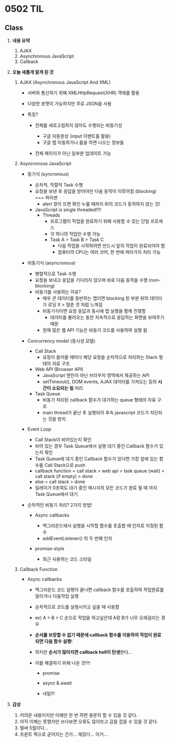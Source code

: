 # 0502 TIL

## Class

 1. **내용 요약**

    1. AJAX
    2. Asynchronous JavaScript
    3. Callback
    
 2. **오늘 새롭게 알게 된 것**

    

    1.  AJAX (Asynchronous JavaScript And XML)

         * 서버와 통신하기 위해 XMLHttpRequest(XHR) 객체를 활용
    
         * 다양한 포맷이 가능하지만 주로 JSON을 사용
    
         * 특징?
    
           * 전체를 새로고침하지 않아도 수행되는 비동기성
    
             * 구글 자동완성 (input 이벤트를 활용)
             * 구글 맵 이동하거나 줌을 하면 나오는 정보들
    
           * 전체 페이지가 아닌 일부분 업데이트 가능
    
             
    
    2. Asyncronous JavaScript
    
         
    
         * 동기식 (syncronous)
           * 순차적, 직렬적 Task 수행
           * 요청을 보낸 후 응답을 받아야만 다음 동작이 이루어짐 (blocking) === 파이썬
             * alert 창이 뜨면 확인 누를 때까지 뒤의 코드가 동작하지 않는 것!
           * JavaScript is single threaded!!!!
             * Threads
               * 프로그램이 작업을 완료하기 위해 사용할 수 있는 단일 프로세스
               * 각 하나의 작업만 수행 가능
               * Task A > Task B > Task C
                 * 다음 작업을 시작하려면 반드시 앞의 작업이 완료되어야 함
                 * 컴퓨터의 CPU는 여러 코어, 한 번에 여러가지 처리 가능
         * 비동기식 (asyncronous)
           * 병렬적으로 Task 수행
           * 요청을 보내고 응답을 기다리지 않으며 바로 다음 동작을 수행 (non-blocking)
           * 비동기를 사용하는 이유?
             * 매우 큰 데이터를 동반하는 앱이면  blocking 된 부분 뒤의 데이터가 로딩 X  > 멈춘 것 처럼 느껴짐
             * 비동기식이면 요청 응답과 동시에 앱 실행을 함께 진행함
               * 데이터를 불러오는 동안 지속적으로 응답하는 화면을 보여주기 때문
             * 현재 많은 웹 API 기능은 비동기 코드를 사용하여 실행 됨
         * Concurrency model (동시성 모델)
           * Call Stack
             * 요청이 들어올 때마다 해당 요청을 순차적으로 처리하는 Stack 형태의 자료 구조
           * Web API (Browser API)
             * JavaScript 엔진이 아닌 브라우저 영역에서 제공하는 API
             * setTimeout(), DOM events, AJAX 데이터를 가져오는 등의 **시간이 소요되는 일** 처리
           * Task Queue
             * 비동기 처리된 callback 함수가 대기하는 queue 형태의 자료 구조
             * main thread가 끝난 후 실행되어 후속 javascript 코드가 차단되는 것을 방지
         * Event Loop
           * Call Stack이 비어있는지 확인
           * 비어 있는 경우 Task Queue에서 실행 대기 중인 Callback 함수가 있는지 확인
           * Task Queue에 대기 중인 Callback 함수가 있다면 가장 앞에 있는 함수를 Call Stack으로 push
           * callback function = call stack > web api > task queue (wait) > call stack (if empty) > done
           * else = call stack > done
           * 딜레이가 0초여도 대기 중인 메시지의 모든 코드가 완료 될 때 까지 Task Queue에서 대기
    
         * 순차적인 비동기 처리? 2가지 방법!
    
           * Async callbacks
    
             * 백그라운드에서 실행을 시작할 함수를 호출할 때 인자로 지정된 함수
             * addEventListener() 의  두 번째 인자
    
           * promise-style
    
             * 최근 사용하는 코드 스타일
    
               
    
    3. Callback Function
    
         * Async callbacks
    
           * 백그라운드 코드 실행이 끝나면 callback 함수를 호출하여 작업완료를 알리거나 다음작업 실행
    
           * 순차적으로 코드를 실행시키고 싶을 때 사용함
    
           * ex) A > B > C 순으로 작업을 하고싶은데 A랑 B가 너무 오래걸리는 경우
    
           * **순서를 보장할 수 없기 때문에 callback 함수를 이용하여 작업이 완료 되면 다음 함수 실행**!
    
           * 하지만 **순서가 많아지면 callback hell이 탄생**한다...
    
           * 이를 해결하기 위해 나온 것!!!!
    
             * promise
    
             * async & await
    
             * 내일!!!
    
               
    
 3. **감상**
    
     1. 어려운 내용이지만 이해만 한 번 하면 충분히 할 수 있을 것 같다.
     1. 아직 이해는 못했지만 쓰다보면 오류도 많이뜨고 감을 잡을 수 있을 것 같다.
     1. 벌써 5월이다...
     1. 프론트 쪽으로 굳어지는 건가... 재밌다... 이거...
